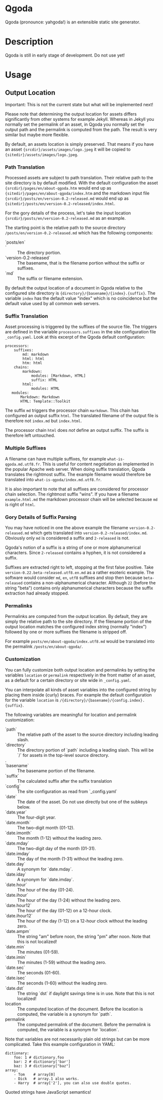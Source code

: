 # Qgoda

Qgoda (pronounce: yahgoda!) is an extensible static site generator.

# Description

Qgoda is still in early stage of development.  Do not use yet!

# Usage

## Output Location

Important: This is not the current state but what will be implemented next!

Please note that determining the output location for assets differs
significantly from other systems for example Jekyll.  Whereas in Jekyll you
normally set the permalink of an asset, in Qgoda you normally set the 
output path and the permalink is computed from the path.  The result is
very similar but maybe more flexible.

By default, an assets location is simply preserved.  That means if you have an
asset `{srcdir}/assets/images/logo.jpeg` it will be copied to
`{sitedir}/assets/images/logo.jpeg`. 

### Path Translation

Processed assets are subject to path translation.  Their relative path to
the site directory is by default modified.  With the default configuration
the asset `{srcdir}/pages/en/about-qgoda.htm` would end up as 
`{sitedir}/pages/en/about-qgoda/index.htm` and the markdown input file
`{srcdir}/posts/en/version-0.2-released.md` would end up as
`{sitedir}/posts/en/version-0.2-released/index.html`.

For the gory details of the process, let's take the input location 
`{srcdir}/posts/en/version-0.2-released.md` as an example.

The starting point is the relative path to the source directory
`/posts/en/version-0.2-released.md` which has the following components:

<dl>
  <dt>`posts/en`</dt>`
  <dd>The directory portion.</dd>
  <dt>`version-0.2-released`</dt>
  <dd>The basename, that is the filename portion without the suffix or suffixes.</dd>
  <dt>`md`</dt>
  <dd>The suffix or filename extension.</dd>
</dl>

By default the output location of a document in Qgoda relative to the 
configured site directory is
`{directory}/{basename}/{index}.{suffix}`.  The variable `index`
has the default value "index" which is no coincidence but the default value
used by all common web servers.

### Suffix Translation

Asset processing is triggered by the suffixes of the source file.  The triggers
are defined in the variable `processors.suffixes` in the site configuration
file `_config.yaml`.  Look at this excerpt of the Qgoda default configuration:

    processors:
        suffixes:
            md: markdown
            html: html
            htm: html
        chains:
            markdown:
                modules: [Markdown, HTML]
                suffix: HTML
            html:
                modules: HTML
       modules:
           Markdown: Markdown
           HTML: Template::Toolkit

The suffix `md` triggers the processor chain `markdown`.  This chain
has configured an output suffix `html`.  The translated filename of the
output file is therefore not `index.md` but `index.html`.

The processor chain `html` does *not* define an output suffix.  The suffix is 
therefore left untouched.

### Multiple Suffixes

A filename can have multiple suffixes, for example 
`what-is-qgoda.md.utf8.fr`.  This is useful for content negotiation as
implemented in the popular Apache web server.  When doing suffix translation,
Qgoda translates the rightmost suffix.  The example filename would therefore
be translated into `what-is-qgoda/index.md.utf8.fr`. 

It is also important to note that all suffixes are considered for processor 
chain selection.  The rightmost suffix "wins".  If you have a filename
`example.html.md` the markdown processor chain will be selected because
`md` is right of `html`.

### Gory Details of Suffix Parsing

You may have noticed in one the above example the filename 
`version-0.2-released.md` which gets translated into 
`version-0.2-released/index.md`.  Obviously only `md` is considered a suffix
and `2-released` is not.

Qgoda's notion of a suffix is a string of one or more alphanumerical
characters.  Since `2-released` contains a hyphen, it is not considered
a suffix.

Suffixes are extracted right to left, stopping at the first false positive.
Take `version-0.22.beta-released.utf8.en.md` as a rather esoteric example.
The software would consider `md`, `en`, `utf8` suffixes and stop then
because `beta-released` contains a non-alphanumerical character.  Although
`22` (before the string "beta") contains only alphanumerical characters
because the suffix extraction had already stopped.

### Permalinks

Permalinks are computed from the output location.  By default, they are 
simply the relative path to the site directory.  If the filename portion
of the output location matches the configured index string (normally
"index") followed by one or more suffixes the filename is stripped off.

For example `posts/en/about-qgoda/index.utf8.md` would be translated into
the permalink `/posts/en/about-qgoda/`.

### Customization

You can fully customize both output location and permalinks by setting the
variables `location` or `permalink` respectively in the front matter of an
asset, as a default for a certain directory or site wide in `_config.yaml`.

You can interpolate all kinds of asset variables into the configured string
by placing them inside {curly} braces.  For example the default configuration
for the variable `location` is `/{directory}/{basename}/{config.index}.{suffix}`.

The following variables are meaningful for location and permalink 
customization:

<dl>
  <dt>`path`</dt>
  <dd>The relative path of the asset to the source directory including 
      leading slash.</dd>
  <dt>`directory`</dt>
  <dd>The directory portion of `path` including a leading slash.  This will
      be `/` for assets in the top-level source directory.</dd>.
  <dt>`basename`</dt>
  <dd>The basename portion of the filename.</dd>
  <dt>`suffix`</dt>
  <dd>The calculated suffix after the suffix translation</dd>
  <dt>`config`</dt>
  <dd>The site configuration as read from `_config.yaml`</dd>
  <dt>`date`</dt>
  <dd>The date of the asset.  Do not use directly but one of the
      subkeys below.</dd>
  <dt>`date.year`</dt>
  <dd>The four-digit year.</dd>
  <dt>`date.month`</dt>
  <dd>The two-digit month (01-12).</dd>
  <dt>`date.imonth`</dt>
  <dd>The month (1-12) without the leading zero.</dd>
  <dt>`date.mday`</dt>
  <dd>The two-digit day of the month (01-31).</dd>
  <dt>`date.imday`</dt>
  <dd>The day of the month (1-31) without the leading zero.</dd>
  <dt>`date.day`</dt>
  <dd>A synonym for `date.mday`.</dd>
  <dt>`date.iday`</dt>
  <dd>A synonym for `date.imday`.</dd>
  <dt>`date.hour`</dt>
  <dd>The hour of the day (01-24).</dd>
  <dt>`date.ihour`</dt>
  <dd>The hour of the day (1-24) without the leading zero.</dd>
  <dt>`date.hour12`</dt>
  <dd>The hour of the day (01-12) on a 12-hour clock.</dd>
  <dt>`date.ihour12`</dt>
  <dd>The hour of the day (1-12) on a 12-hour clock without the leading zero.</dd>
  <dt>`date.ampm`</dt>
  <dd>The string "am" before noon, the string "pm" after noon.  Note that
      this is not localized!</dd>
  <dt>`date.min`</dt>
  <dd>The minutes (01-59).</dd>
  <dt>`date.imin`</dt>
  <dd>The minutes (1-59) without the leading zero.</dd>
  <dt>`date.sec`</dt>
  <dd>The seconds (01-60).</dd>
  <dt>`date.isec`</dt>
  <dd>The seconds (1-60) without the leading zero.</dd>
  <dt>`date.dst`</dt>
  <dd>The string `dst` if daylight savings time is in use.  Note that this
      is not localized!</dd>
  <dt>location</dt>
  <dd>The computed location of the document.  Before the location is computed,
      the variable is a synonym for `path`.</dd>
  <dt>permalink</dt>
  <dd>The computed permalink of the document.  Before the permalink is computed,
      the variable is a synonym for `location`.</dd>
</dl>

Note that variables are not necessarily plain old strings but can be more
complicated.  Take this example configuration in YAML:

    dictionary:
        foo: 1 # dictionary.foo
        bar: 2 # dictionary['bar']
        baz: 3 # dictionary["baz"]
    array:
        - Tom    # array[0]
        - Dick   # array.1 also works.
        - Harry  # array['2'], you can also use double quotes.

Quoted strings have JavaScript semantics!
